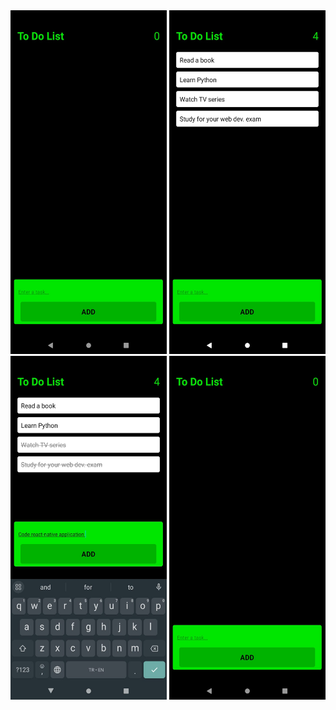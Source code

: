 <img src='Images/WhatsApp Image 2023-07-19 at 18.58.25 (1).jpeg' width=250 height=550/>
<img src='Images/WhatsApp Image 2023-07-19 at 18.58.25.jpeg' width=250 height=550/>
<img src='Images/WhatsApp Image 2023-07-19 at 18.58.24.jpeg' width=250 height=550/>
<img src='Images/WhatsApp Image 2023-07-19 at 18.58.25 (1).jpeg' width=250 height=550/>
